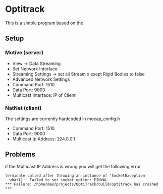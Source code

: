 # Optitrack
This is a simple program based on the 
## Setup
### Motive (server)
- View -> Data Streaming
 - Set Network Interface
 - Streaming Settings -> set all Stream x exept Rigid Bodies to false
- Advanced Network Settings
 - Command Port: 1510
 - Data Port: 9000
 - Multicast Interface: IP of Client
### NatNet (client)
The settings are currently hardcoded in mocap_config.h
 - Command Port: 1510
 - Data Port: 9000
 - Multicast Ip Address: 224.0.0.1

## Problems
if the Multicast IP Address is wrong you will get the following error

```
terminate called after throwing an instance of 'SocketException'
  what():  Failed to set socket option: EINVAL
*** Failure: /home/max/projects/OptiTrack/build/optitrack has crashed ***
```
